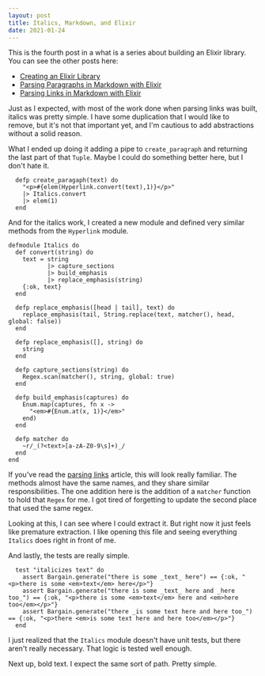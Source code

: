 ```yaml
---
layout: post
title: Italics, Markdown, and Elixir
date: 2021-01-24
---
```



This is the fourth post in a what is a series about building an Elixir library. You can see the other posts here:

* [Creating an Elixir Library](http://scottradcliff.com/creating-an-elixir-library.html)
* [Parsing Paragraphs in Markdown with Elixir](http://scottradcliff.com/parsing-paragraphs-in-markdown.html)
* [Parsing Links in Markdown with Elixir](http://scottradcliff.com/parsing-hyperlinks-in-markdown.html)

Just as I expected, with most of the work done when parsing links was built, italics was pretty simple. I have some duplication that I would like to remove, but it's not that important yet, and I'm cautious to add abstractions without a solid reason.

What I ended up doing it adding a pipe to `create_paragraph` and returning the last part of that `Tuple`. Maybe I could do something better here, but I don't hate it.

```
  defp create_paragaph(text) do
    "<p>#{elem(Hyperlink.convert(text),1)}</p>"
    |> Italics.convert
    |> elem(1)
  end
```

And for the italics work, I created a new module and defined very similar methods from the `Hyperlink` module.

```
defmodule Italics do
  def convert(string) do
    text = string
           |> capture_sections
           |> build_emphasis
           |> replace_emphasis(string)
    {:ok, text}
  end

  defp replace_emphasis([head | tail], text) do
    replace_emphasis(tail, String.replace(text, matcher(), head, global: false))
  end

  defp replace_emphasis([], string) do
    string
  end

  defp capture_sections(string) do
    Regex.scan(matcher(), string, global: true)
  end

  defp build_emphasis(captures) do
    Enum.map(captures, fn x -> 
      "<em>#{Enum.at(x, 1)}</em>"
    end)
  end

  defp matcher do
    ~r/_(?<text>[a-zA-Z0-9\s]+)_/
  end
end
```

If you've read the [parsing links](http://scottradcliff.com/parsing-hyperlinks-in-markdown.html) article, this will look really familiar. The methods almost have the same names, and they share similar responsibilities. The one addition here is the addition of a `matcher` function to hold that `Regex` for me. I got tired of forgetting to update the second place that used the same regex.

Looking at this, I can see where I could extract it. But right now it just feels like premature extraction. I like opening this file and seeing everything `Italics` does right in front of me.

And lastly, the tests are really simple.

```
  test "italicizes text" do
    assert Bargain.generate("there is some _text_ here") == {:ok, "<p>there is some <em>text</em> here</p>"}
    assert Bargain.generate("there is some _text_ here and _here too_") == {:ok, "<p>there is some <em>text</em> here and <em>here too</em></p>"}
    assert Bargain.generate("there _is some text here and here too_") == {:ok, "<p>there <em>is some text here and here too</em></p>"}
  end

```

I just realized that the `Italics` module doesn't have unit tests, but there aren't really necessary. That logic is tested well enough.

Next up, bold text. I expect the same sort of path. Pretty simple.
